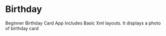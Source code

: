 # Birthday
Beginner Birthday Card App
Includes Basic Xml layouts.
It displays a photo of birthday card
